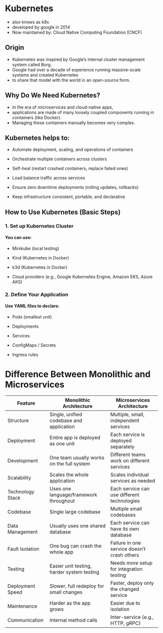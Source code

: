# Kubernetes 
- also knows as k8s
- developed by google in 2014
- Now maintained by: Cloud Native Computing Foundation (CNCF)

## Origin
- Kubernetes  was inspired by Google’s internal cluster management system called Borg.
- Google had over a decade of experience running massive-scale systems and created Kubernetes
- to share that model with the world in an open-source form.

## Why Do We Need Kubernetes?
- In the era of microservices and cloud-native apps,
- applications are made of many loosely coupled components running in containers (like Docker).
- Managing these containers manually becomes very complex.

## Kubernetes helps to:
- Automate deployment, scaling, and operations of containers

- Orchestrate multiple containers across clusters

- Self-heal (restart crashed containers, replace failed ones)

- Load balance traffic across services

- Ensure zero downtime deployments (rolling updates, rollbacks)

- Keep infrastructure consistent, portable, and declarative

## How to Use Kubernetes (Basic Steps)
### 1. Set up Kubernetes Cluster
#### You can use:

- Minikube (local testing)

- Kind (Kubernetes in Docker)
- k3d  (Kubernetes in Docker)
- Cloud providers (e.g., Google Kubernetes Engine, Amazon EKS, Azure AKS)

### 2. Define Your Application
#### Use YAML files to declare:

- Pods (smallest unit)

- Deployments

- Services

- ConfigMaps / Secrets

- Ingress rules

# Difference Between Monolithic and Microservices

| Feature              | Monolithic Architecture                     | Microservices Architecture                    |
|----------------------|----------------------------------------------|-----------------------------------------------|
| Structure            | Single, unified codebase and application     | Multiple, small, independent services         |
| Deployment           | Entire app is deployed as one unit           | Each service is deployed separately           |
| Development          | One team usually works on the full system    | Different teams work on different services    |
| Scalability          | Scales the whole application                 | Scales individual services as needed          |
| Technology Stack     | Uses one language/framework throughout       | Each service can use different technologies   |
| Codebase             | Single large codebase                        | Multiple small codebases                      |
| Data Management      | Usually uses one shared database             | Each service can have its own database        |
| Fault Isolation      | One bug can crash the whole app              | Failure in one service doesn’t crash others   |
| Testing              | Easier unit testing, harder system testing   | Needs more setup for integration testing      |
| Deployment Speed     | Slower, full redeploy for small changes      | Faster, deploy only the changed service       |
| Maintenance          | Harder as the app grows                      | Easier due to isolation                       |
| Communication        | Internal method calls                        | Inter-service (e.g., HTTP, gRPC)              |




